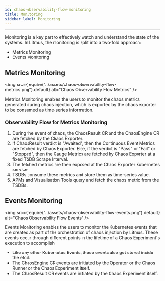 ```yaml
---
id: chaos-observability-flow-monitoring
title: Monitoring
sidebar_label: Monitoring 
---
```


---

Monitoring is a key part to effectively watch and understand the state of the systems. In Litmus, the monitoring is split into a two-fold approach:
- Metrics Monitoring
- Events Monitoring

## Metrics Monitoring

<img src={require("../assets/chaos-observability-flow-metrics.png").default} alt="Chaos Observability Flow Metrics" />

Metrics Monitoring enables the users to monitor the chaos metrics generated during chaos injection, which is exported by the chaos exporter to be consumed as time-series information.

### Observability Flow for Metrics Monitoring
1. During the event of chaos, the ChaosResult CR and the ChaosEngine CR are fetched by the Chaos Exporter.
2. If ChaosResult verdict is "Awaited", then the Continuous Event Metrics are fetched by Chaos Exporter. Else, if the verdict is "Pass" or "Fail" or "Stopped", then the Gauge Metrics are fetched by Chaos Exporter at a fixed TSDB Scrape Interval.
3. The fetched metrics are then exposed at the Chaos Exporter Kubernetes service. 
4. TSDBs consume these metrics and store them as time-series value.
5. APMs and Visualisation Tools query and fetch the chaos metric from the TSDBs.

## Events Monitoring

<img src={require("../assets/chaos-observability-flow-events.png").default} alt="Chaos Observability Flow Events" />

Events Monitoring enables the users to monitor the Kubernetes events that are created as part of the orchestration of chaos injection by Litmus. These events occur through different points in the lifetime of a Chaos Experiment's execution to accomplish.

- Like any other Kubernetes Events, these events also get stored inside the etcd.
- The ChaosEngine CR events are initiated by the Operator or the Chaos Runner or the Chaos Experiment itself.
- The ChaosResult CR events are initiated by the Chaos Experiment itself.
